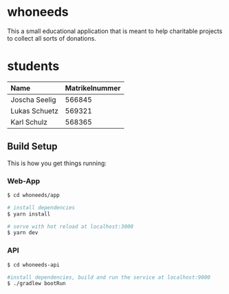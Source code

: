 # whoneeds
This a small educational application that is meant to help charitable projects to collect all sorts of donations.

# students

| Name          | Matrikelnummer |
| :------------ | -------------- |
| Joscha Seelig | 566845         |
| Lukas Schuetz | 569321         |
| Karl Schulz   | 568365         |


## Build Setup

This is how you get things running:

### Web-App
```bash
$ cd whoneeds/app

# install dependencies
$ yarn install

# serve with hot reload at localhost:3000
$ yarn dev
```

### API
```bash
$ cd whoneeds-api

#install dependencies, build and run the service at localhost:9000
$ ./gradlew bootRun
```
